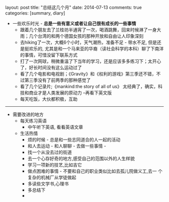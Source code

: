 layout: post
title: "总结这几个月"
date: 2014-07-13
comments: true
categories: [summary, diary]


* 一些欢乐时光 - **总是一些有意义或者让自己很有成长的一些事情**
  - 跟着几个朋友去了兰桂坊半通宵了一次，喝酒跳舞，回来时候淋了一身大雨；几个台湾的和两个德国女孩的那种开放和自由让人印象深刻
  - 去hiking了一次，大概6个小时，天气潮热，准备不足 - 带水不足, 但是还是挺欢乐的, 尤其是和一个马来亚的华裔（读社会科学的本科）聊了下南洋的事情，可惜没留下联系方式
  - 打了一次网球，稍微重温了下当年的学习，还是应该多多练习下；太开心 了，好长时间没有这么运动过了
  - 看了几个电影和电视剧；《Gravity》和《权利的游戏》第三季还不错，不过第三季没有了前两季的那种感觉了
  - 看了几个记录片;《mankind:the story of all of us》 太经典了，确实，科技和商业才是人类发展的原动力 –再看下英文版
  - 每天吃饭，大伙都积极，互助 

---------------------------------------------------------------
* 需要改进的地方
  - 每天练习英语
    * 中午听下英语, 看看英语文章
  - 生活热情
    * 烦的时候 - 总是和一些志同道合的人一起的活动
    * 和人去运动 - 和人聊聊 - 去做一些事情 -
    * 找一个从没去过的街道
    * 去一个心存好奇的地方,感受自己的范围以外的人生样貌
    * 学习一项新的技艺,比如吉它
    * 做点困难的事情 - 不要和自己的职业类似比如去孤儿院做义工,去一 个复杂的机械厂从学徒做起
    * 多读些文学书,心理书
    * 多总结下
    * 


